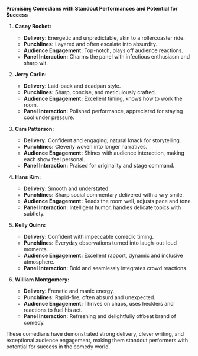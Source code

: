 **Promising Comedians with Standout Performances and Potential for Success**

1. **Casey Rocket:**
   - **Delivery:** Energetic and unpredictable, akin to a rollercoaster ride.
   - **Punchlines:** Layered and often escalate into absurdity.
   - **Audience Engagement:** Top-notch, plays off audience reactions.
   - **Panel Interaction:** Charms the panel with infectious enthusiasm and sharp wit.

2. **Jerry Carlin:**
   - **Delivery:** Laid-back and deadpan style.
   - **Punchlines:** Sharp, concise, and meticulously crafted.
   - **Audience Engagement:** Excellent timing, knows how to work the room.
   - **Panel Interaction:** Polished performance, appreciated for staying cool under pressure.

3. **Cam Patterson:**
   - **Delivery:** Confident and engaging, natural knack for storytelling.
   - **Punchlines:** Cleverly woven into longer narratives.
   - **Audience Engagement:** Shines with audience interaction, making each show feel personal.
   - **Panel Interaction:** Praised for originality and stage command.

4. **Hans Kim:**
   - **Delivery:** Smooth and understated.
   - **Punchlines:** Sharp social commentary delivered with a wry smile.
   - **Audience Engagement:** Reads the room well, adjusts pace and tone.
   - **Panel Interaction:** Intelligent humor, handles delicate topics with subtlety.

5. **Kelly Quinn:**
   - **Delivery:** Confident with impeccable comedic timing.
   - **Punchlines:** Everyday observations turned into laugh-out-loud moments.
   - **Audience Engagement:** Excellent rapport, dynamic and inclusive atmosphere.
   - **Panel Interaction:** Bold and seamlessly integrates crowd reactions.

6. **William Montgomery:**
   - **Delivery:** Frenetic and manic energy.
   - **Punchlines:** Rapid-fire, often absurd and unexpected.
   - **Audience Engagement:** Thrives on chaos, uses hecklers and reactions to fuel his act.
   - **Panel Interaction:** Refreshing and delightfully offbeat brand of comedy.

These comedians have demonstrated strong delivery, clever writing, and exceptional audience engagement, making them standout performers with potential for success in the comedy world.